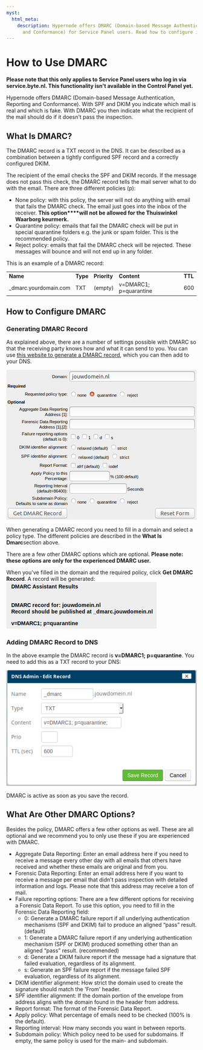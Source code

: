 ```yaml
---
myst:
  html_meta:
    description: Hypernode offers DMARC (Domain-based Message Authentication, Reporting
      and Conformance) for Service Panel users. Read how to configure it in this article.
---
```


<!-- source: https://support.hypernode.com/en/best-practices/email/how-to-use-dmarc/ -->

# How to Use DMARC

**Please note that this only applies to Service Panel users who log in via service.byte.nl. This functionality isn't available in the Control Panel yet.**

Hypernode offers DMARC (Domain-based Message Authentication, Reporting and Conformance). With SPF and DKIM you indicate which mail is real and which is fake. With DMARC you then indicate what the recipient of the mail should do if it doesn't pass the inspection.

## What Is DMARC?

The DMARC record is a TXT record in the DNS. It can be described as a combination between a tightly configured SPF record and a correctly configured DKIM.

The recipient of the email checks the SPF and DKIM records. If the message does not pass this check, the DMARC record tells the mail server what to do with the email. There are three different policies (p):

- None policy: with this policy, the server will not do anything with email that fails the DMARC check. The email just goes into the inbox of the receiver. **This option\*\*\*\*will not be allowed for the Thuiswinkel Waarborg keurmerk.**
- Quarantine policy: emails that fail the DMARC check will be put in special quarantine folders e.g. the junk or spam folder. This is the recommended policy.
- Reject policy: emails that fail the DMARC check will be rejected. These messages will bounce and will not end up in any folder.

This is an example of a DMARC record:

|                        |          |              |                        |         |
| ---------------------- | -------- | ------------ | ---------------------- | ------- |
| **Name**               | **Type** | **Priority** | **Content**            | **TTL** |
| \_dmarc.yourdomain.com | TXT      | (empty)      | v=DMARC1; p=quarantine | 600     |

## How to Configure DMARC

### Generating DMARC Record

As explained above, there are a number of settings possible with DMARC so that the receiving party knows how and what it can send to you. You can use [this website to generate a DMARC record](https://www.kitterman.com/dmarc/assistant.html), which you can then add to your DNS.

![](_res/YFxEz2Sk9X0tgdUdxiM4L6N7kLS5zXYFYw.png)

When generating a DMARC record you need to fill in a domain and select a policy type. The different policies are described in the **What Is Dmarc**section above.

There are a few other DMARC options which are optional. **Please note: t****hese options are only for the experienced DMARC user****.**

When you've filled in the domain and the required policy, click **Get DMARC Record**. A record will be generated:![](_res/7syCgmXraAf3wgRx8PqlKXRBonEibvNYQw.png)

### Adding DMARC Record to DNS

In the above example the DMARC record is **v=DMARC1; p=quarantine**. You need to add this as a TXT record to your DNS:

![](_res/JKyYQrXDWgKKFxZmuySRPy9NNLyjQlV7Xg.png)

DMARC is active as soon as you save the record.

## What Are Other DMARC Options?

Besides the policy, DMARC offers a few other options as well. These are all optional and we recommend you to only use these if you are experienced with DMARC.

- Aggregate Data Reporting: Enter an email address here if you need to receive a message every other day with all emails that others have received and whether these emails are original and from you.
- Forensic Data Reporting: Enter an email address here if you want to receive a message per email that didn't pass inspection with detailed information and logs. Please note that this address may receive a ton of mail.
- Failure reporting options: There are a few different options for receiving a Forensic Data Report. To use this option, you need to fill in the Forensic Data Reporting field:
  - 0: Generate a DMARC failure report if all underlying authentication mechanisms (SPF and DKIM) fail to produce an aligned “pass” result. (default)
  - 1: Generate a DMARC failure report if any underlying authentication mechanism (SPF or DKIM) produced something other than an aligned “pass” result. (recommended)
  - d: Generate a DKIM failure report if the message had a signature that failed evaluation, regardless of its alignment.
  - s: Generate an SPF failure report if the message failed SPF evaluation, regardless of its alignment.
- DKIM identifier alignment: How strict the domain used to create the signature should match the 'From' header.
- SPF identifier alignment: If the domain portion of the envelope from address aligns with the domain found in the header from address.
- Report format: The format of the Forensic Data Report.
- Apply policy: What percentage of emails need to be checked (100% is the default).
- Reporting interval: How many seconds you want in between reports.
- Subdomain policy: Which policy need to be used for subdomains. If empty, the same policy is used for the main- and subdomain.
